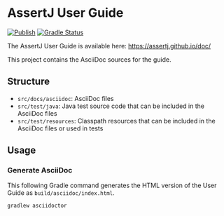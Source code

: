 # AssertJ User Guide
[![Publish](https://github.com/assertj/doc/workflows/Publish/badge.svg)](https://github.com/assertj/doc/actions?query=workflow%3APublish) [![Gradle Status](https://gradleupdate.appspot.com/assertj/doc/status.svg)](https://gradleupdate.appspot.com/assertj/doc/status) 

The AssertJ User Guide is available here: https://assertj.github.io/doc/

This project contains the AsciiDoc sources for the guide.

## Structure

- `src/docs/asciidoc`: AsciiDoc files
- `src/test/java`: Java test source code that can be included in the AsciiDoc files
- `src/test/resources`: Classpath resources that can be included in the AsciiDoc files or
  used in tests

## Usage

### Generate AsciiDoc

This following Gradle command generates the HTML version of the User Guide as
`build/asciidoc/index.html`.

```bash
gradlew asciidoctor
```
